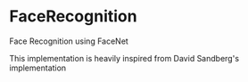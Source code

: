 # FaceRecognition
Face Recognition using FaceNet

This implementation is heavily inspired from David Sandberg's implementation


